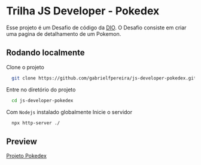 # Trilha JS Developer - Pokedex

Esse projeto é um Desafio de código da [DIO](https://www.dio.me/). O Desafio consiste em criar uma pagina de detalhamento de um Pokemon.
## Rodando localmente

Clone o projeto

```bash
  git clone https://github.com/gabrielfpereira/js-developer-pokedex.git
```

Entre no diretório do projeto

```bash
  cd js-developer-pokedex
```

Com ``Nodejs`` instalado globalmente Inicie o servidor

```bash
  npx http-server ./
```

## Preview

[Projeto Pokedex](https://gabrielfpereira.github.io/js-developer-pokedex/)



